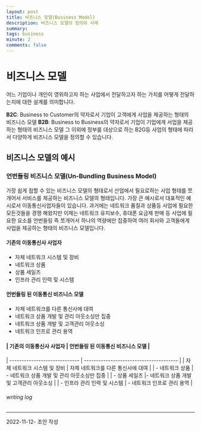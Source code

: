 ```yaml
---
layout: post
title: 비즈니스 모델(Business Model)
description: 비즈니스 모델의 정의와 사례
summary: 
tags: business
minute: 2
comments: false
---
```


# 비즈니스 모델
어느 기업이나 개인이 영위하고자 하는 사업에서 전달하고자 하는 가치를 어떻게 전달하는지에 대한 설계를 의미합니다.

**B2C**: Business to Customer의 약자로서 기업이 고객에게 사업을 제공하는 형태의 비즈니스 모델
**B2B**: Business to Business의 약자로서 기업이 기업에게 서업을 제공하는 형태의 비즈니스 모델
그 이외에 정부를 대상으로 하는 B2G등 사업의 형태에 따라서 다양하게 비즈니스 모델을 정의할 수 있습니다.


## 비즈니스 모델의 예시

### 언번들링 비즈니스 모델(Un-Bundling Business Model)
가장 쉽게 접할 수 있는 비즈니스 모델의 형태로서 산업에서 필요로하는 사업 형태를 쪼개어서 서비스를 제공하는 비즈니스 모델의 형태입니다. 가장 큰 예시로서 대표적인 예시로서 이동통신사업자들이 있습니다. 과거에는 네트워크 품질과 상품등 사업에 필요한 모든것들을 경쟁 해왔지만 이제는 네트워크 유지보수, 휴대폰 요금제 판매 등 사업에 필요한 요소를 언번들링 즉 쪼개어서 하나의 역량에만 집중하여 여러 회사와 고객들에게 사업을 제공하는 형태의 비즈니스 모델입니다. 

#### 기존의 이동통신사 사업자 
- 자체 네트워크 시스템 및 장비
- 네트워크 상품
- 상품 세일즈
- 인프라 관리 인력 및 시스템

#### 언번들링 된 이동통신 비즈니스 모델
- 자체 네트워크를 다른 통신사에 대여
- 네트워크 상품 개발 및 관리 아웃소싱만 집중
- 네트워크 상품 개발 및 고객관리 아웃소싱
- 네트워크 인프로 관리 용역


#### |  기존의 이동통신사 사업자 | 언번들링 된 이동통신 비즈니스 모델 |
| ----------------------------- | --------------------------------------- |
| 자체 네트워크 시스템 및 장비  | 자체 네트워크를 다른 통신사에 대여                                        |
| - 네트워크 상품               | - 네트워크 상품 개발 및 관리 아웃소싱만 집중                                        |
| - 상품 세일즈                 |- 네트워크 상품 개발 및 고객관리 아웃소싱                                         |
| - 인프라 관리 인력 및 시스템  |         - 네트워크 인프로 관리 용역                                |




###### writing log
----
2022-11-12- 초안 작성